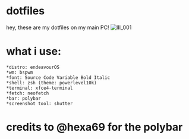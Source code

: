 # dotfiles
hey, these are my dotfiles on my main PC! 
![III_001](https://user-images.githubusercontent.com/104792480/196483097-f050244f-0af0-487c-a6fc-6f3c04e1535a.png)
# what i use:
    
    *distro: endeavourOS
    *wm: bspwm
    *font: Source Code Variable Bold Italic
    *shell: zsh (theme: powerlevel10k)
    *terminal: xfce4-terminal
    *fetch: neofetch
    *bar: polybar
    *screenshot tool: shutter

# credits to @hexa69 for the polybar
